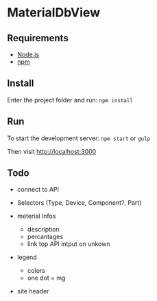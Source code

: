 MaterialDbView
==============

## Requirements
- [Node.js](http://nodejs.org/)
- [npm](https://github.com/npm/npm)

## Install
Enter the project folder and run: ```npm install```

## Run
To start the development server: ```npm start``` or ```gulp```

Then visit [http://localhost:3000](http://localhost:3000)

## Todo
- connect to API
- Selectors (Type, Device, Component?, Part)

- meterial Infos
  - description
  - percantages
  - link top API intput on unkown
- legend 
  - colors
  - one dot = mg
- site header
